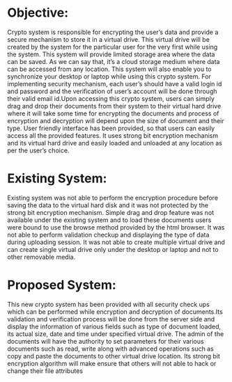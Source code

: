 # Objective:
Crypto system is responsible for encrypting the user’s data and provide a secure mechanism to store it in a virtual drive. This virtual drive will be created by the system for the particular user for the very first while using the system. This system will provide limited storage area where the data can be saved. As we can say that, it’s a cloud storage medium where data can be accessed from any location. This system will also enable you to synchronize your desktop or laptop while using this crypto system. 													For implementing security mechanism, each user’s should have a valid login id and password and the verification of user’s account will be done through their valid email id.Upon accessing this crypto system, users can simply drag and drop their documents from their system to their virtual hard drive where it will take some time for encrypting the documents and process of encryption and decryption will depend upon the size of document and their type. User friendly interface has been provided, so that users can easily access all the provided features. It uses strong bit encryption mechanism and its virtual hard drive and easily loaded and unloaded at any location as per the user’s choice. 

# Existing System:
Existing system was not able to perform the encryption procedure before saving the data to the virtual hard disk and it was not protected by the strong bit encryption mechanism. Simple drag and drop feature was not available under the existing system and to load these documents users were bound to use the browse method provided by the html browser. It was not able to perform validation checkup and displaying the type of data during uploading session. It was not able to create multiple virtual drive and can create single virtual drive only under the desktop or laptop and not to other removable media.

# Proposed System:
This new crypto system has been provided with all security check ups which can be performed while encryption and decryption of documents.Its validation and verification process will be done from the server side and display the information of various fields such as type of document loaded, its actual size, date and time under specified virtual drive. The admin of the documents will have the authority to set parameters for their various documents such as read, write along with advanced operations such as copy and paste the documents to other virtual drive location. Its strong bit encryption algorithm will make ensure that others will not able to hack or change their file attributes
